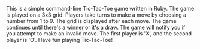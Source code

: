 This is a simple command-line Tic-Tac-Toe game written in Ruby.
The game is played on a 3x3 grid.
Players take turns to make a move by choosing a number from 1 to 9.
The grid is displayed after each move.
The game continues until there's a winner or it's a draw.
The game will notify you if you attempt to make an invalid move.
The first player is 'X', and the second player is 'O'.
Have fun playing Tic-Tac-Toe!